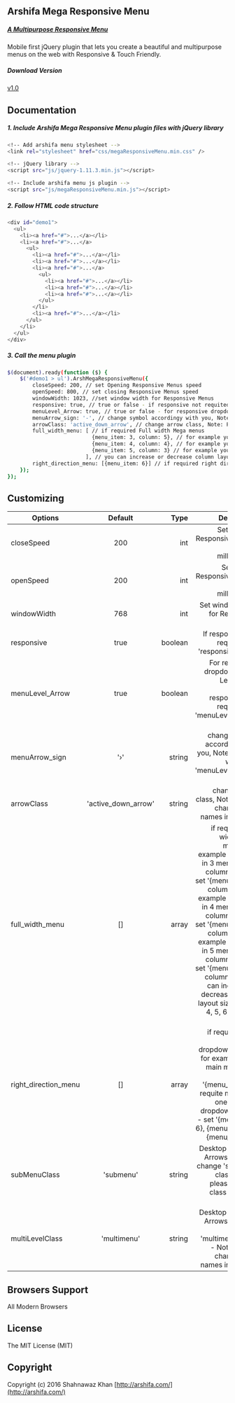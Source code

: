 Arshifa Mega Responsive Menu
----

##### [A Multipurpose Responsive Menu](http://arshifa.com/plugins_product/mega-responsive-menu/)
Mobile first jQuery plugin that lets you create a beautiful and multipurpose menus on the web with Responsive & Touch Friendly.

##### Download Version
[v1.0](http://arshifa.com/?wpdmact=process&did=MTAuaG90bGluaw==)

Documentation
----

##### 1. Include Arshifa Mega Responsive Menu plugin files with jQuery library

```sh
<!-- Add arshifa menu stylesheet -->
<link rel="stylesheet" href="css/megaResponsiveMenu.min.css" />

<!-- jQuery library -->
<script src="js/jquery-1.11.3.min.js"></script>

<!-- Include arshifa menu js plugin -->
<script src="js/megaResponsiveMenu.min.js"></script>
```

##### 2. Follow HTML code structure
```sh
<div id="demo1">
  <ul>
    <li><a href="#">...</a></li>
    <li><a href="#">...</a>
      <ul>
        <li><a href="#">...</a></li>
        <li><a href="#">...</a></li>
        <li><a href="#">...</a>
          <ul>
            <li><a href="#">...</a></li>
            <li><a href="#">...</a></li>
            <li><a href="#">...</a></li>
          </ul>
        </li>
        <li><a href="#">...</a></li>
      </ul>
    </li>
  </ul>
</div>
```

##### 3. Call the menu plugin
```sh
$(document).ready(function ($) {
    $('#demo1 > ul').ArshMegaResponsiveMenu({
        closeSpeed: 200, // set Opening Responsive Menus speed
        openSpeed: 800, // set closing Responsive Menus speed
        windowWidth: 1023, //set window width for Responsive Menus
        responsive: true, // true or false - if responsive not requited use 'responsive: false'
        menuLevel_Arrow: true, // true or false - for responsive dropdown menu Level arrow symbol
        menuArrow_sign: '-', // change symbol accordingy with you, Note:- do not working if 'menuLevel_Arrow: false'
        arrowClass: 'active_down_arrow', // change arrow class, Note: Please Change Class Names in CSS file
        full_width_menu: [ // if required Full width Mega menus
                           {menu_item: 3, column: 5}, // for example you want in 3 menu level 5 column layout - set '{menu_item: 3, column: 5}'
                           {menu_item: 4, column: 4}, // for example you want in 4 menu level 4 column layout - set '{menu_item: 4, column: 4}'
                           {menu_item: 5, column: 3} // for example you want in 5 menu level 3 column layout - set '{menu_item: 5, column: 3}'
                         ], // you can increase or decrease column layout size 2, 3, 4, 5, 6, 7, 8 and more...
        right_direction_menu: [{menu_item: 6}] // if required right direction dropdown menus, for example - set main menu item number '{menu_item: 6}'
    });
});
```

Customizing
----

| Options | Default | Type | Description |
| ------------- |:-------------:| -----:| -----:|
| closeSpeed | 200 | int | Set Opening Responsive Menus speed in milliseconds |
| openSpeed | 200 | int | Set closing Responsive Menus speed in milliseconds |
| windowWidth | 768 | int | Set window width for Responsive Menus |
| responsive | true | boolean | If responsive not requited use 'responsive: false' |
| menuLevel_Arrow | true | boolean | For responsive dropdown menu Level arrow symbol if responsive not requited use 'menuLevel_Arrow: false' |
| menuArrow_sign | '›' | string | change symbol accordingy with you, Note:- do not working if 'menuLevel_Arrow: false' |
| arrowClass | 'active_down_arrow' | string | change arrow class, Note: Please change class names in CSS file |
| full_width_menu | [] | array | if required Full width Mega menus, for example you want in 3 menu level 5 column layout - set '{menu_item: 3, column: 5}', for example you want in 4 menu level 4 column layout - set '{menu_item: 4, column: 4}', for example you want in 5 menu level 3 column layout - set '{menu_item: 5, column: 3}', you can increase or decrease column layout size 1, 2, 3, 4, 5, 6, 7, 8 and more... |
| right_direction_menu | [] | array | if required right direction dropdown menus, for example - set main menu item number '{menu_item: 6}', requite more than one direction dropdown menus - set '{menu_item: 6}, {menu_item: 7}, {menu_item: 8}' |
| subMenuClass | 'submenu' | string | Desktop Direction Arrows, You can change 'submenu' class - Note: please change class names in CSS file |
| multiLevelClass | 'multimenu' | string | Desktop Direction Arrows, You can change 'multimenu' class - Note: please change class names in CSS file

Browsers Support
----

All Modern Browsers




License
----

The MIT License (MIT) 


Copyright
----

Copyright (c) 2016 Shahnawaz Khan [http://arshifa.com/](http://arshifa.com/)
